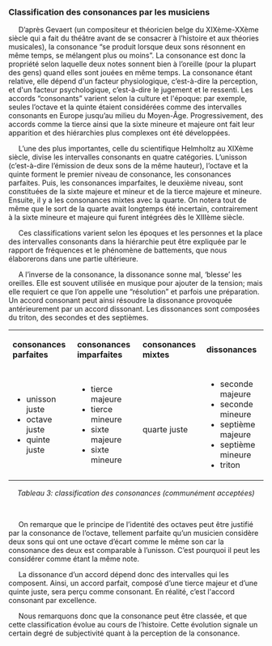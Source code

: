 ### Classification des consonances par les musiciens

<p>&nbsp;&nbsp;&nbsp;&nbsp;
D’après Gevaert (un compositeur et théoricien belge du XIXème-XXème siècle qui a fait du théâtre avant de se consacrer à l’histoire et aux théories musicales), la consonance “se produit lorsque deux sons résonnent en même temps, se mélangent plus ou moins”. La consonance est donc la propriété selon laquelle deux notes sonnent bien à l’oreille (pour la plupart des gens) quand elles sont jouées en même temps. La consonance étant relative, elle dépend d'un facteur physiologique, c’est-à-dire la perception, et d'un facteur psychologique, c’est-à-dire le jugement et le ressenti. Les accords “consonants” varient selon la culture et l'époque: par exemple, seules l’octave et la quinte étaient considérées comme des intervalles consonants en Europe jusqu’au milieu du Moyen-Âge. Progressivement, des accords comme la tierce ainsi que la sixte mineure et majeure ont fait leur apparition et des hiérarchies plus complexes ont été développées.
</p>
<p>&nbsp;&nbsp;&nbsp;&nbsp;
L’une des plus importantes, celle du scientifique Helmholtz au XIXème siècle, divise les intervalles consonants en quatre catégories. L’unisson (c’est-à-dire l’émission de deux sons de la même hauteur), l’octave et la quinte forment le premier niveau de consonance, les consonances parfaites. Puis, les consonances imparfaites, le deuxième niveau, sont constituées de la sixte majeure et mineur et de la tierce majeure et mineure. Ensuite, il y a les consonances mixtes avec la quarte. On notera tout de même que le sort de la quarte avait longtemps été incertain, contrairement à la sixte mineure et majeure qui furent intégrées dès le XIIIème siècle.
</p>
<p>&nbsp;&nbsp;&nbsp;&nbsp;
Ces classifications varient selon les époques et les personnes et la place des intervalles consonants dans la hiérarchie peut être expliquée par le rapport de fréquences et le phénomène de battements, que nous élaborerons dans une partie ultérieure.
</p>
<p>&nbsp;&nbsp;&nbsp;&nbsp;
 A l’inverse de la consonance, la dissonance sonne mal, ‘blesse’ les oreilles. Elle est souvent utilisée en musique pour ajouter de la tension; mais elle requiert ce que l’on appelle une “résolution” et parfois une préparation. Un accord consonant peut ainsi résoudre la dissonance provoquée antérieurement par un accord dissonant. Les dissonances sont composées du triton, des secondes et des septièmes.
</p>
<table>
	<tbody>
		<tr>
			<td>
				<p>
					<strong>
						 consonances parfaites
					</strong>
				</p>
			</td>
			<td>
				<p>
					<strong>
						 consonances imparfaites
					</strong>
				</p>
			</td>
			<td>
				<p>
					<strong>
						 consonances mixtes
					</strong>
				</p>
			</td>
			<td>
				<p>
					<strong>
						 dissonances
					</strong>
				</p>
			</td>
		</tr>
		<tr>
			<td>
				<ul>
					<li >
						unisson juste
					</li>
					<li >
						octave juste
					</li>
					<li >
						quinte juste
					</li>
				</ul>
			</td>
			<td>
				<ul>
					<li >
						tierce majeure
					</li>
					<li >
						tierce mineure
					</li>
					<li >
						sixte majeure
					</li>
					<li >
						sixte mineure
					</li>
				</ul>
			</td>
			<td>
				<br />
				<p>
					quarte juste
				</p>
			</td>
			<td>
				<ul>
					<li >
						seconde majeure
					</li>
					<li >
						seconde mineure
					</li>
					<li >
						septième majeure
					</li>
					<li >
						septième mineure
					</li>
					<li >
						triton
					</li>
				</ul>
			</td>
		</tr>
	</tbody>
</table>

<center>
<p><em> Tableau 3: classification des consonances (communément acceptées) </em></p>
</center>
<p>
&nbsp;
</p>
<p>&nbsp;&nbsp;&nbsp;&nbsp;
    On remarque que le principe de l’identité des octaves peut être justifié par la consonance de l’octave, tellement parfaite qu’un musicien considère deux sons qui ont une octave d’écart comme le même son car la consonance des deux est comparable à l’unisson. C’est pourquoi il peut les considérer comme étant la même note.
</p>
<p>&nbsp;&nbsp;&nbsp;&nbsp;
    La dissonance d’un accord dépend donc des intervalles qui les composent. Ainsi, un accord parfait, composé d’une tierce majeur et d’une quinte juste, sera perçu comme consonant. En réalité, c’est l'accord consonant par excellence.
</p>
<p>&nbsp;&nbsp;&nbsp;&nbsp;
    Nous remarquons donc que la consonance peut être classée, et que cette classification évolue au cours de l’histoire. Cette évolution signale un certain degré de subjectivité quant à la perception de la consonance.
</p>